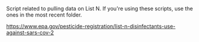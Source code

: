 Script related to pulling data on List N. If you're using these scripts, use the ones in the most recent folder.

https://www.epa.gov/pesticide-registration/list-n-disinfectants-use-against-sars-cov-2
